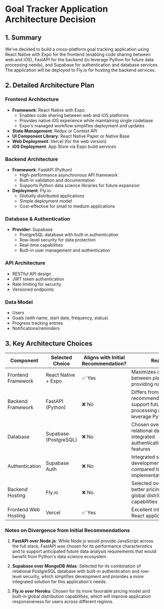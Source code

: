 # Goal Tracker Application Architecture Decision

## 1. Summary

We've decided to build a cross-platform goal tracking application using React Native with Expo for the frontend (enabling code sharing between web and iOS), FastAPI for the backend (to leverage Python for future data processing needs), and Supabase for authentication and database services. The application will be deployed to Fly.io for hosting the backend services.

## 2. Detailed Architecture Plan

### Frontend Architecture
- **Framework**: React Native with Expo
  - Enables code sharing between web and iOS platforms
  - Provides native iOS experience while maintaining single codebase
  - Expo's managed workflow simplifies deployment and updates
- **State Management**: Redux or Context API
- **UI Component Library**: React Native Paper or Native Base
- **Web Deployment**: Vercel (for the web version)
- **iOS Deployment**: App Store via Expo build services

### Backend Architecture
- **Framework**: FastAPI (Python)
  - High-performance asynchronous API framework
  - Built-in validation and documentation
  - Supports Python data science libraries for future expansion
- **Deployment**: Fly.io
  - Globally distributed applications
  - Simple deployment model
  - Cost-effective for small to medium applications

### Database & Authentication
- **Provider**: Supabase
  - PostgreSQL database with built-in authentication
  - Row-level security for data protection
  - Real-time capabilities
  - Built-in user management and authentication

### API Architecture
- RESTful API design
- JWT token authentication
- Rate limiting for security
- Versioned endpoints

### Data Model
- Users
- Goals (with name, start date, frequency, status)
- Progress tracking entries
- Notifications/reminders

## 3. Key Architecture Choices

| Component | Selected Choice | Aligns with Initial Recommendation? | Reasoning |
|-----------|----------------|-----------------------------------|-----------|
| Frontend Framework | React Native + Expo | ✅ Yes | Maximizes code sharing between platforms while providing native experience |
| Backend Framework | FastAPI (Python) | ❌ No | Differs from Node.js recommendation to better support future data processing needs and leverage Python ecosystem |
| Database | Supabase (PostgreSQL) | ❌ No | Chosen over MongoDB for relational data model and integrated authentication/authorization features |
| Authentication | Supabase Auth | ❌ No | Integrated solution reduces development overhead compared to custom OAuth implementation |
| Backend Hosting | Fly.io | ❌ No | Selected over Heroku for better pricing model and global distribution capabilities |
| Frontend Web Hosting | Vercel | ✅ Yes | Excellent integration with React applications |

### Notes on Divergence from Initial Recommendations

1. **FastAPI over Node.js**: While Node.js would provide JavaScript across the full stack, FastAPI was chosen for its performance characteristics and to support anticipated future data analysis requirements that would benefit from Python's data science ecosystem.

2. **Supabase over MongoDB Atlas**: Selected for its combination of relational PostgreSQL database with built-in authentication and row-level security, which simplifies development and provides a more integrated solution for this application's needs.

3. **Fly.io over Heroku**: Chosen for its more favorable pricing model and built-in global distribution capabilities, which will improve application responsiveness for users across different regions.
